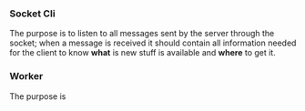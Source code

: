 ### Socket Cli

The purpose is to listen to all messages sent by the server through the socket; when a message is received it should contain all information needed for the client to know **what** is new stuff is available and **where** to get it.

### Worker  
The purpose is 